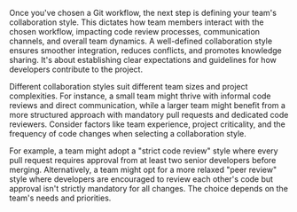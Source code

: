 Once you've chosen a Git workflow, the next step is defining your team's collaboration style. This dictates how team members interact with the chosen workflow, impacting code review processes, communication channels, and overall team dynamics. A well-defined collaboration style ensures smoother integration, reduces conflicts, and promotes knowledge sharing. It's about establishing clear expectations and guidelines for how developers contribute to the project.

Different collaboration styles suit different team sizes and project complexities. For instance, a small team might thrive with informal code reviews and direct communication, while a larger team might benefit from a more structured approach with mandatory pull requests and dedicated code reviewers. Consider factors like team experience, project criticality, and the frequency of code changes when selecting a collaboration style.

For example, a team might adopt a "strict code review" style where every pull request requires approval from at least two senior developers before merging. Alternatively, a team might opt for a more relaxed "peer review" style where developers are encouraged to review each other's code but approval isn't strictly mandatory for all changes. The choice depends on the team's needs and priorities.